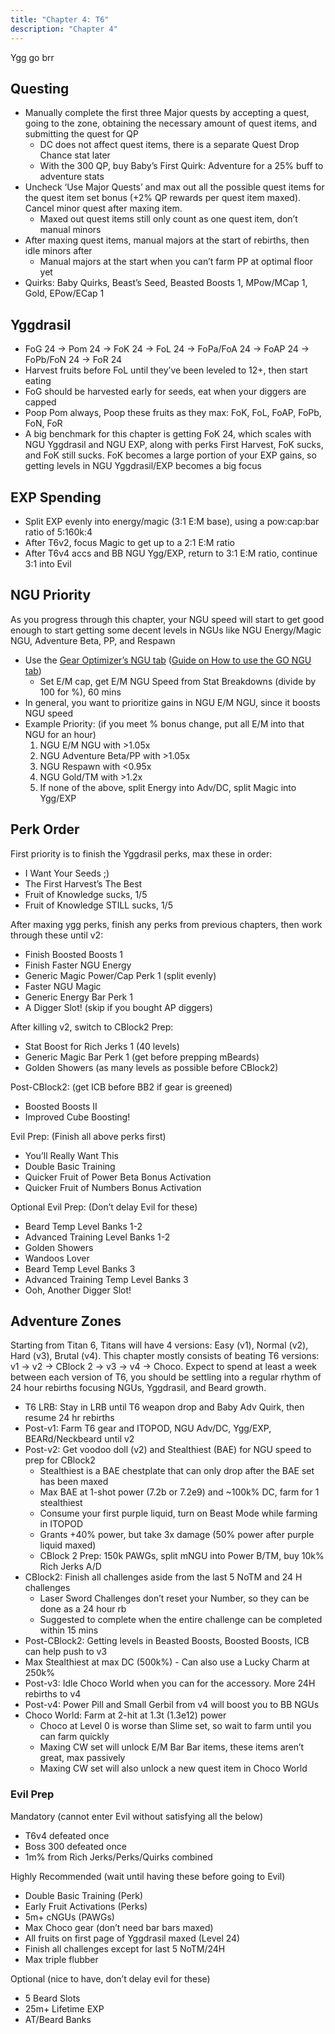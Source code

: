 ```yaml
---
title: "Chapter 4: T6"
description: "Chapter 4"
---
```


Ygg go brr

## Questing
- Manually complete the first three Major quests by accepting a quest, going to the zone, obtaining the necessary amount of quest items, and submitting the quest for QP
    - DC does not affect quest items, there is a separate Quest Drop Chance stat later
    - With the 300 QP, buy Baby’s First Quirk: Adventure for a 25% buff to adventure stats
- Uncheck ‘Use Major Quests’ and max out all the possible quest items for the quest item set bonus (+2% QP rewards per quest item maxed). Cancel minor quest after maxing item.
    - Maxed out quest items still only count as one quest item, don’t manual minors
- After maxing quest items, manual majors at the start of rebirths, then idle minors after
    - Manual majors at the start when you can’t farm PP at optimal floor yet
- Quirks: Baby Quirks, Beast’s Seed, Beasted Boosts 1, MPow/MCap 1, Gold, EPow/ECap 1

## Yggdrasil
- FoG 24 → Pom 24 → FoK 24 → FoL 24 → FoPa/FoA 24 → FoAP 24 → FoPb/FoN 24 → FoR 24
- Harvest fruits before FoL until they’ve been leveled to 12+, then start eating
- FoG should be harvested early for seeds, eat when your diggers are capped
- Poop Pom always, Poop these fruits as they max: FoK, FoL, FoAP, FoPb, FoN, FoR
- A big benchmark for this chapter is getting FoK 24, which scales with NGU Yggdrasil and NGU EXP, along with perks First Harvest, FoK sucks, and FoK still sucks. FoK becomes a large portion of your EXP gains, so getting levels in NGU Yggdrasil/EXP becomes a big focus

## EXP Spending
- Split EXP evenly into energy/magic (3:1 E:M base), using a pow:cap:bar ratio of 5:160k:4
- After T6v2, focus Magic to get up to a 2:1 E:M ratio
- After T6v4 accs and BB NGU Ygg/EXP, return to 3:1 E:M ratio, continue 3:1 into Evil

## NGU Priority
As you progress through this chapter, your NGU speed will start to get good enough to start getting some decent levels in NGUs like NGU Energy/Magic NGU, Adventure Beta, PP, and Respawn
- Use the [Gear Optimizer’s NGU tab](https://gmiclotte.github.io/gear-optimizer/#/ngus) ([Guide on How to use the GO NGU tab](/ngu-guide/guides/go-guide#ngus))
    - Set E/M cap, get E/M NGU Speed from Stat Breakdowns (divide by 100 for %), 60 mins
- In general, you want to prioritize gains in NGU E/M NGU, since it boosts NGU speed
- Example Priority: (if you meet % bonus change, put all E/M into that NGU for an hour)
    1. NGU E/M NGU with >1.05x
    2. NGU Adventure Beta/PP with >1.05x 
    3. NGU Respawn with <0.95x 
    4. NGU Gold/TM with >1.2x
    5. If none of the above, split Energy into Adv/DC, split Magic into Ygg/EXP

## Perk Order
First priority is to finish the Yggdrasil perks, max these in order:
- I Want Your Seeds ;)
- The First Harvest’s The Best
- Fruit of Knowledge sucks, 1/5
- Fruit of Knowledge STILL sucks, 1/5

After maxing ygg perks, finish any perks from previous chapters, then work through these until v2:
- Finish Boosted Boosts 1
- Finish Faster NGU Energy
- Generic Magic Power/Cap Perk 1 (split evenly)
- Faster NGU Magic
- Generic Energy Bar Perk 1
- A Digger Slot! (skip if you bought AP diggers)

After killing v2, switch to CBlock2 Prep:
- Stat Boost for Rich Jerks 1 (40 levels)
- Generic Magic Bar Perk 1 (get before prepping mBeards)
- Golden Showers (as many levels as possible before CBlock2)

Post-CBlock2: (get ICB before BB2 if gear is greened)
- Boosted Boosts II
- Improved Cube Boosting!

Evil Prep: (Finish all above perks first)
- You’ll Really Want This
- Double Basic Training
- Quicker Fruit of Power Beta Bonus Activation
- Quicker Fruit of Numbers Bonus Activation

Optional Evil Prep: (Don’t delay Evil for these)
- Beard Temp Level Banks 1-2
- Advanced Training Level Banks 1-2
- Golden Showers
- Wandoos Lover
- Beard Temp Level Banks 3
- Advanced Training Temp Level Banks 3
- Ooh, Another Digger Slot!

## Adventure Zones
Starting from Titan 6, Titans will have 4 versions: Easy (v1), Normal (v2), Hard (v3), Brutal (v4). This chapter mostly consists of beating T6 versions: v1 → v2 → CBlock 2 → v3 → v4 → Choco. Expect to spend at least a week between each version of T6, you should be settling into a regular rhythm of 24 hour rebirths focusing NGUs, Yggdrasil, and Beard growth.

- T6 LRB: Stay in LRB until T6 weapon drop and Baby Adv Quirk, then resume 24 hr rebirths
- Post-v1: Farm T6 gear and ITOPOD, NGU Adv/DC, Ygg/EXP, BEARd/Neckbeard until v2
- Post-v2: Get voodoo doll (v2) and Stealthiest (BAE) for NGU speed to prep for CBlock2
    - Stealthiest is a BAE chestplate that can only drop after the BAE set has been maxed
    - Max BAE at 1-shot power (7.2b or 7.2e9) and ~100k% DC, farm for 1 stealthiest
    - Consume your first purple liquid, turn on Beast Mode while farming in ITOPOD
    - Grants +40% power, but take 3x damage (50% power after purple liquid maxed)
    - CBlock 2 Prep: 150k PAWGs, split mNGU into Power B/TM, buy 10k% Rich Jerks A/D
- CBlock2: Finish all challenges aside from the last 5 NoTM and 24 H challenges
    - Laser Sword Challenges don’t reset your Number, so they can be done as a 24 hour rb
    - Suggested to complete when the entire challenge can be completed within 15 mins
- Post-CBlock2: Getting levels in Beasted Boosts, Boosted Boosts, ICB can help push to v3
- Max Stealthiest at max DC (500k%) - Can also use a Lucky Charm at 250k%
- Post-v3: Idle Choco World when you can for the accessory. More 24H rebirths to v4
- Post-v4: Power Pill and Small Gerbil from v4 will boost you to BB NGUs
- Choco World: Farm at 2-hit at 1.3t (1.3e12) power
    - Choco at Level 0 is worse than Slime set, so wait to farm until you can farm quickly
    - Maxing CW set will unlock E/M Bar Bar items, these items aren’t great, max passively
    - Maxing CW set will also unlock a new quest item in Choco World

### Evil Prep
Mandatory (cannot enter Evil without satisfying all the below)
- T6v4 defeated once
- Boss 300 defeated once
- 1m% from Rich Jerks/Perks/Quirks combined

Highly Recommended (wait until having these before going to Evil)
- Double Basic Training (Perk)
- Early Fruit Activations (Perks)
- 5m+ cNGUs (PAWGs)
- Max Choco gear (don’t need bar bars maxed)
- All fruits on first page of Yggdrasil maxed (Level 24)
- Finish all challenges except for last 5 NoTM/24H
- Max triple flubber

Optional (nice to have, don’t delay evil for these)
- 5 Beard Slots
- 25m+ Lifetime EXP
- AT/Beard Banks
